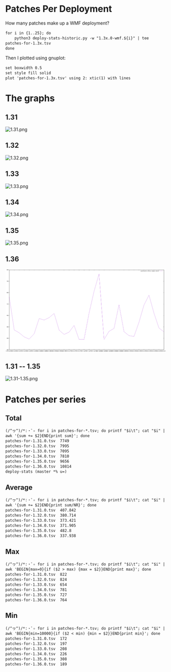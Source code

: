 # Patches Per Deployment

How many patches make up a WMF deployment?

```
for i in {1..25}; do
    python3 deploy-stats-historic.py -w "1.3x.0-wmf.${i}" | tee patches-for-1.3x.tsv
done
```

Then I plotted using gnuplot:

```
set boxwidth 0.5
set style fill solid
plot 'patches-for-1.3x.tsv' using 2: xtic(1) with lines
```

# The graphs

## 1.31

![1.31.png](1.31.png)

## 1.32

![1.32.png](1.32.png)

## 1.33

![1.33.png](1.33.png)

## 1.34

![1.34.png](1.34.png)

## 1.35

![1.35.png](1.35.png)

## 1.36

![1.36.png](1.36.png)


## 1.31 -- 1.35

![1.31-1.35.png](1.31-1.35.png)

# Patches per series

## Total

    (/^ヮ^)/*:・ﾟ✧ for i in patches-for-*.tsv; do printf "$i\t"; cat "$i" | awk '{sum += $2}END{print sum}'; done
    patches-for-1.31.0.tsv  7749
    patches-for-1.32.0.tsv  7995
    patches-for-1.33.0.tsv  7095
    patches-for-1.34.0.tsv  7810
    patches-for-1.35.0.tsv  9656
    patches-for-1.36.0.tsv  10814
    deploy-stats (master *% u=)

## Average

    (/^ヮ^)/*:・ﾟ✧ for i in patches-for-*.tsv; do printf "$i\t"; cat "$i" | awk '{sum += $2}END{print sum/NR}'; done
    patches-for-1.31.0.tsv  407.842
    patches-for-1.32.0.tsv  380.714
    patches-for-1.33.0.tsv  373.421
    patches-for-1.34.0.tsv  371.905
    patches-for-1.35.0.tsv  482.8
    patches-for-1.36.0.tsv  337.938

## Max

    (/^ヮ^)/*:・ﾟ✧ for i in patches-for-*.tsv; do printf "$i\t"; cat "$i" | awk 'BEGIN{max=0}{if ($2 > max) {max = $2}}END{print max}'; done
    patches-for-1.31.0.tsv  822
    patches-for-1.32.0.tsv  824
    patches-for-1.33.0.tsv  654
    patches-for-1.34.0.tsv  781
    patches-for-1.35.0.tsv  727
    patches-for-1.36.0.tsv  764

## Min

    (/^ヮ^)/*:・ﾟ✧ for i in patches-for-*.tsv; do printf "$i\t"; cat "$i" | awk 'BEGIN{min=10000}{if ($2 < min) {min = $2}}END{print min}'; done
    patches-for-1.31.0.tsv  172
    patches-for-1.32.0.tsv  197
    patches-for-1.33.0.tsv  208
    patches-for-1.34.0.tsv  226
    patches-for-1.35.0.tsv  308
    patches-for-1.36.0.tsv  189
